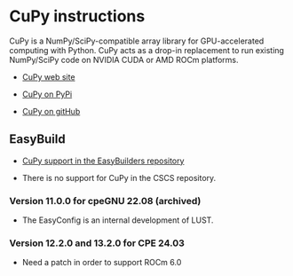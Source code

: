 # CuPy instructions

CuPy is a NumPy/SciPy-compatible array library for GPU-accelerated computing with Python. CuPy acts as a drop-in replacement to run existing NumPy/SciPy code on NVIDIA CUDA or AMD ROCm platforms.

-   [CuPy web site](https://cupy.dev)

-   [CuPy on PyPi](https://pypi.org/project/cupy/)

-   [CuPy on gitHub](https://github.com/cupy/cupy/)


## EasyBuild

-   [CuPy support in the EasyBuilders repository](https://github.com/easybuilders/easybuild-easyconfigs/tree/develop/easybuild/easyconfigs/c/CuPy)

-   There is no support for CuPy in the CSCS repository.

### Version 11.0.0 for cpeGNU 22.08 (archived)

-   The EasyConfig is an internal development of LUST.

### Version 12.2.0 and 13.2.0 for CPE 24.03

-  Need a patch in order to support ROCm 6.0

